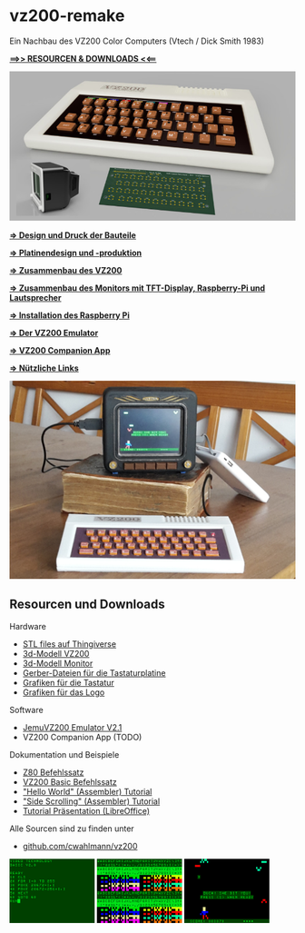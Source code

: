 # vz200-remake
Ein Nachbau des VZ200 Color Computers (Vtech / Dick Smith 1983)

**[==>> RESOURCEN & DOWNLOADS <<==](#resourcen-und-downloads)** 

![Teaser](images/vz200-teaser.jpg "VZ200 - 70%")

**[=> Design und Druck der Bauteile](01_druck.md)**

**[=> Platinendesign und -produktion](02_platinendesign.md)**

**[=> Zusammenbau des VZ200](03_zusammenbau_vz200.md)**

**[=> Zusammenbau des Monitors mit TFT-Display, Raspberry-Pi und Lautsprecher](04_zusammenbau_monitor.md)**

**[=> Installation des Raspberry Pi](05_installation.md)**

**[=> Der VZ200 Emulator](06_emulator.md)**

**[=> VZ200 Companion App](apps/README.md)**

**[=> Nützliche Links](08_links.md)**

![Prototyp](images/resized/VZ200-komplett-5Zoll-Monitor-TheHunter.jpg "VZ200 - 70%")

## Resourcen und Downloads

Hardware
* [STL files auf Thingiverse](https://www.thingiverse.com/thing:4415555)
* [3d-Modell VZ200](resources/3d-model/vz200.f3d)
* [3d-Modell Monitor](resources/3d-model/Monitor_5-Zoll.f3d) 
* [Gerber-Dateien für die Tastaturplatine](resources/gerber/vz200-keyboard-layout.zip)
* [Grafiken für die Tastatur](resources/aufkleber/Aufkleber-2x70perc.png)
* [Grafiken für das Logo](resources/aufkleber/logo_7x70perc_A4.png)

Software
* [JemuVZ200 Emulator V2.1](resources/releases/JemuVZ200-2.1.zip)
* VZ200 Companion App (TODO)

Dokumentation und Beispiele
* [Z80 Befehlssatz](resources/doc/z80.pdf)
* [VZ200 Basic Befehlssatz](resources/doc/VZ200-Basic.pdf)
* ["Hello World" (Assembler) Tutorial](resources/doc/tutorial/hello-world-asm-tutorial.pdf)
* ["Side Scrolling" (Assembler) Tutorial](resources/doc/tutorial/side-scroll-asm-tutorial.pdf)
* [Tutorial Präsentation (LibreOffice)](resources/doc/tutorial/VZ200-tutorial.odp)

Alle Sourcen sind zu finden unter
* [github.com/cwahlmann/vz200](https://github.com/cwahlmann/vz200)

![Screenshot_02](images/screenshot_02.png "Basic Programming")
![Screenshot_03](images/screenshot_03.png "Charset")
![Screenshot_05](images/screenshot_05.png "the hunter - bit by a bat")


